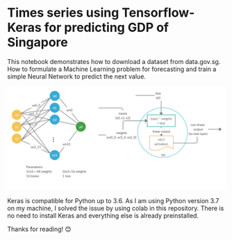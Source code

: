 # Times series using Tensorflow-Keras for predicting GDP of Singapore
This notebook demonstrates how to download a dataset from data.gov.sg. How to formulate a Machine Learning problem for forecasting and train a simple Neural Network to predict the next value. 

![Neural Network Image](NN.png)

Keras is compatible for Python up to 3.6. As I am using Python version 3.7 on my machine, I solved the issue by using colab in this repository. There is no need to install Keras and everything else is already preinstalled.

Thanks for reading!
:blush:
